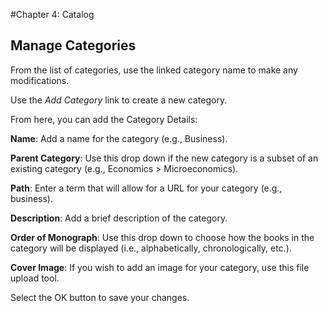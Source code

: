 #Chapter 4: Catalog
## Manage Categories

From the list of categories, use the linked category name to make any modifications.

Use the *Add Category* link to create a new category.

From here, you can add the Category Details:

**Name**: Add a name for the category (e.g., Business).

**Parent Category**: Use this drop down if the new category is a subset of an existing category (e.g., Economics > Microeconomics).

**Path**: Enter a term that will allow for a URL for your category (e.g., business).

**Description**: Add a brief description of the category.

**Order of Monograph**: Use this drop down to choose how the books in the category will be displayed (i.e., alphabetically, chronologically, etc.).

**Cover Image**: If you wish to add an image for your category, use this file upload tool.

Select the OK button to save your changes.




